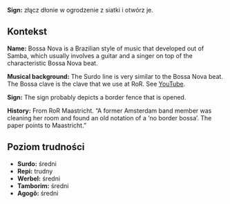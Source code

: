 **Sign:** złącz dłonie w ogrodzenie z siatki i otwórz je.

## Kontekst

**Name:** Bossa Nova is a Brazilian style of music that developed out of Samba,
which usually involves a guitar and a singer on top of the characteristic Bossa
Nova beat.

**Musical background:** The Surdo line is very similar to the Bossa Nova beat.
The Bossa clave is the clave that we use at RoR. See
[YouTube](https://www.youtube.com/watch?v=mZ_mEmaJu98).

**Sign:** The sign probably depicts a border fence that is opened.

**History:** From RoR Maastricht. “A former Amsterdam band member was cleaning
her room and found an old notation of a ‘no border bossa’. The paper points to
Maastricht.”

## Poziom trudności

* **Surdo:** średni
* **Repi:** trudny
* **Werbel:** średni
* **Tamborim:** średni
* **Agogô:** średni
